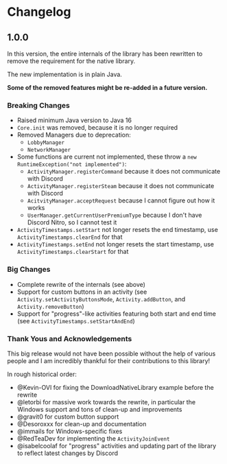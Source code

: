 # Changelog

## 1.0.0

In this version, the entire internals of the library has been rewritten
to remove the requirement for the native library.

The new implementation is in plain Java.

**Some of the removed features might be re-added in a future version.**

### Breaking Changes
- Raised minimum Java version to Java 16
- `Core.init` was removed, because it is no longer required
- Removed Managers due to deprecation:
  - `LobbyManager`
  - `NetworkManager`
- Some functions are current not implemented, these throw a `new RuntimeException("not implemented")`:
  - `ActivityManager.registerCommand` because it does not communicate with Discord
  - `ActivityManager.registerSteam` because it does not communicate with Discord
  - `AcitvityManager.acceptRequest` because I cannot figure out how it works
  - `UserManager.getCurrentUserPremiumType` because I don't have Discord Nitro, so I cannot test it
- `ActivityTimestamps.setStart` not longer resets the end timestamp, use `ActivityTimestamps.clearEnd` for that
- `ActivityTimestamps.setEnd` not longer resets the start timestamp, use `ActivityTimestamps.clearStart` for that

### Big Changes
- Complete rewrite of the internals (see above)
- Support for custom buttons in an activity
  (see `Activity.setActivityButtonsMode`, `Activity.addButton`, and `Activity.removeButton`)
- Support for "progress"-like activities featuring both start and end time
  (see `ActivityTimestamps.setStartAndEnd`)

### Thank Yous and Acknowledgements
This big release would not have been possible without the help of various people and I am incredibly thankful for their
contributions to this library!

In rough historical order:
- @Kevin-OVI for fixing the DownloadNativeLibrary example before the rewrite
- @letorbi for massive work towards the rewrite, in particular the Windows support and tons of clean-up and improvements
- @gravit0 for custom button support
- @Desoroxxx for clean-up and documentation
- @immails for Windows-specific fixes
- @RedTeaDev for implementing the `ActivityJoinEvent`
- @isabelcoolaf for "progress" activities and updating part of the library to reflect latest changes by Discord
